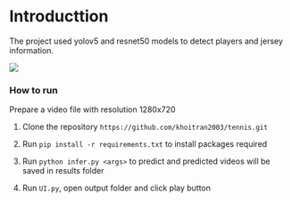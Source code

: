 # Introducttion
The project used yolov5 and resnet50 models to detect players and jersey information.
<br>

![](cat1.jpeg)
### How to run
Prepare a video file with resolution 1280x720
1. Clone the repository `https://github.com/khoitran2003/tennis.git`
2. Run `pip install -r requirements.txt` to install packages required
3. Run `python infer.py <args>` to predict and predicted videos will be saved in results folder

4. Run `UI.py`, open output folder and click play button

   

